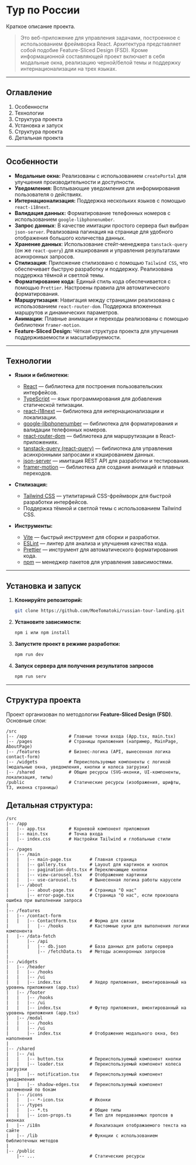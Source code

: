 # Тур по России

Краткое описание проекта.

> Это веб-приложение для управления задачами, построенное с использованием фреймворка React. Архитектура представляет собой подобие Feature-Sliced Design (FSD). Кроме информационной составляющей проект включает в себя модальные окна, реализацию черной/белой темы и поддержку интернационализации на трех языках.

---

## Оглавление

1. Особенности
2. Технологии
3. Структура проекта
4. Установка и запуск
5. Структура проекта
6. Детальная проекта

---

## Особенности

- **Модальные окна:** Реализованы с использованием `createPortal` для улучшения производительности и доступности.
- **Уведомления:** Всплывающие уведомления для информирования пользователя о действиях.
- **Интернационализация:** Поддержка нескольких языков с помощью `react-i18next`.
- **Валидация данных:** Форматирование телефонных номеров с использованием `google-libphonenumber`.
- **Запрос данных**: В качестве имитации простого сервера был выбран `json-server`. Реализована пагинация на странице для удобного отображения большого количества данных.
- **Хранение данных**: Использование стейт-менеджера `tanstack-query` (он же `react-query`) для кэширования и управления результатами асинхронных запросов.
- **Стилизация**: Приложение стилизовано с помощью `Tailwind CSS`, что обеспечивает быструю разработку и поддержку. Реализована поддержка тёмной и светлой темы.
- **Форматирование кода**: Единый стиль кода обеспечивается с помощью `Prettier`. Настроены правила для автоматического форматирования.
- **Маршрутизация**: Навигация между страницами реализована с использованием `react-router-dom`. Поддержка вложенных маршрутов и динамических параметров.
- **Анимации**: Плавные анимации и переходы реализованы с помощью библиотеки `framer-motion`.
- **Feature-Sliced Design:** Чёткая структура проекта для улучшения поддерживаемости и масштабируемости.

---

## Технологии

- **Языки и библиотеки:**

  - [React](https://reactjs.org/) — библиотека для построения пользовательских интерфейсов.
  - [TypeScript](https://www.typescriptlang.org/) — язык программирования для добавления статической типизации.
  - [react-i18next](https://react.i18next.com/) — библиотека для интернационализации и локализации.
  - [google-libphonenumber](https://www.npmjs.com/package/google-libphonenumber) — библиотека для форматирования и валидации телефонных номеров.
  - [react-router-dom](https://reactrouter.com/) — библиотека для маршрутизации в React-приложениях.
  - [tanstack-query (react-query)](https://tanstack.com/query/latest) — библиотека для управления асинхронными запросами и кэшированием данных.
  - [json-server](https://www.npmjs.com/package/json-server) — имитация REST API для разработки и тестирования.
  - [framer-motion](https://www.framer.com/motion/) — библиотека для создания анимаций и плавных переходов.

- **Стилизация:**

  - [Tailwind CSS](https://tailwindcss.com/) — утилитарный CSS-фреймворк для быстрой разработки интерфейсов.
  - Поддержка тёмной и светлой темы с использованием Tailwind CSS.

- **Инструменты:**
  - [Vite](https://vitejs.dev/) — быстрый инструмент для сборки и разработки.
  - [ESLint](https://eslint.org/) — линтер для анализа и улучшения качества кода.
  - [Prettier](https://prettier.io/) — инструмент для автоматического форматирования кода.
  - [npm](https://www.npmjs.com/) — менеджер пакетов для управления зависимостями.

---

## Установка и запуск

1. **Клонируйте репозиторий:**
   ```bash
   git clone https://github.com/MoeTomatoki/russian-tour-landing.git
   ```
2. **Установите зависимости:**
   ```bash
   npm i или npm install
   ```
3. **Запустите проект в режиме разработки:**
   ```bash
   npm run dev
   ```
4. **Запуск сервера для получения результатов запросов**
   ```bash
   npm run serv
   ```

---

## Структура проекта

Проект организован по методологии **Feature-Sliced Design (FSD)**. Основные слои:

```
/src
|-- /app                # Главные точки входа (App.tsx, main.tsx)
|-- /pages              # Страницы приложения (например, MainPage, AboutPage)
|-- /features           # Бизнес-логика (API, вынесенная логика contact-form)
|-- /widgets            # Переиспользуемые компоненты с логикой (модальные окна, уведомления, кнопки и колеса загрузки)
|-- /shared             # Общие ресурсы (SVG-иконки, UI-компоненты, локализация, типы)
/public                 # Статические ресурсы (изображения, шрифты, ТЗ, иконка страницы)
```

## Детальная структура:

```
/src
|-- /app
|   |-- app.tsx         # Корневой компонент приложения
|   |-- main.tsx        # Точка входа
|   |-- index.css       # Настройки Tailwind и глобальные стили
|
|-- /pages
|   |-- /main
|   |   |-- main-page.tsx       # Главная страница
|   |   |-- gallery.tsx         # Layout для картинок и кнопок
|   |   |-- pagination-dots.tsx # Переключающие кнопки
|   |   |-- view-carousel.tsx   # Отображение картинки
|   |   |-- use-carousel.ts     # Вынесенная логика работы карусели
|   |-- /about
|       |-- about-page.tsx      # Страница "О нас"
|       |-- error-page.tsx      # Страница "О нас", если произошла ошибка при выполнении запроса
|
|-- /features
|   |-- /contact-form
|   |   |-- ContactForm.tsx     # Форма для связи
|       |   |-- /hooks          # Кастомные хуки для выполнения логики компонента
|   |-- /data-fetch
|       |-- /api
|       |   |-- db.json         # База данных для работы сервера
|           |-- /fetchData.ts   # Методы асинхронных запросов
|
|-- /widgets
|   |-- /header
|   |   |-- /hooks
|   |   |-- /ui
|   |   |-- index.tsx           # Хедер приложения, вмонтированный на уровень приложения (app.tsx)
|   |-- /footer
|   |   |-- /hooks
|   |   |-- /ui
|   |   |-- index.tsx           # Футер приложения, вмонтированный на уровень приложения (app.tsx)
|   |-- /modal
|   |   |-- /hooks
|   |   |-- /ui
|       |-- index.tsx           # Отображение модального окна, без наполнения
|
|-- /shared
|   |-- /ui
|   |   |-- button.tsx          # Переиспользуемый компонент кнопки
|   |   |-- loader.tsx          # Переиспользуемый компонент колеса загрузки
|   |   |-- notification.tsx    # Переиспользуемый компонент уведомления
|   |   |-- shadow-edges.tsx    # Переиспользуемый компонент затемнений по бокам
|   |-- /icons
|   |   |-- *-icon.tsx          # Иконки
|   |-- /types
|   |   |-- *.ts                # Общие типы
|   |   |-- icon-props.ts       # Тип для передаваемых пропсов в иконках
|   |-- /i18n                   # Локализация отображаемого текста на сайте
|   |-- /lib                    # Фукнции с использованием библиотечных методов
|
|-- /public
    |-- ...                     # Статические ресурсы
```
